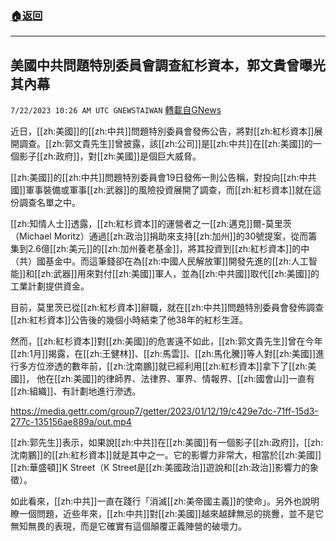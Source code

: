###  [:house:返回](README.md)
---


## 美國中共問題特別委員會調查紅杉資本，郭文貴曾曝光其內幕
`7/22/2023 10:26 AM UTC GNEWSTAIWAN` [轉載自GNews](https://gnews.org/articles/1479710)

近日，[[zh:美國]]的[[zh:中共]]問題特別委員會發佈公告，將對[[zh:紅杉資本]]展開調查。[[zh:郭文貴先生]]曾披露，該[[zh:公司]]是[[zh:中共]]在[[zh:美國]]的一個影子[[zh:政府]]，對[[zh:美國]]是個巨大威脅。

[[zh:美國]]的[[zh:中共]]問題特別委員會19日發佈一則公告稱，對投向[[zh:中共國]]軍事裝備或軍事[[zh:武器]]的風險投資展開了調查，而[[zh:紅杉資本]]就在這份調查名單之中。

[[zh:知情人士]]透露，[[zh:紅杉資本]]的運營者之一[[zh:邁克]]爾\-莫里茨（Michael Moritz）通過[[zh:政治]]捐助來支持[[zh:加州]]的30號提案，從而籌集到2.6億[[zh:美元]]的[[zh:加州養老基金]]，將其投資到[[zh:紅杉資本]]的中（共）國基金中。而這筆錢卻在為[[zh:中國人民解放軍]]開發先進的[[zh:人工智能]]和[[zh:武器]]用來對付[[zh:美國]]軍人，並為[[zh:中共國]]取代[[zh:美國]]的工業計劃提供資金。

目前，莫里茨已從[[zh:紅杉資本]]辭職，就在[[zh:中共]]問題特別委員會發佈調查[[zh:紅杉資本]]公告後的幾個小時結束了他38年的紅杉生涯。

然而，[[zh:紅杉資本]]對[[zh:美國]]的危害遠不如此，[[zh:郭文貴先生]]曾在今年[[zh:1月]]揭露，在[[zh:王健林]]、[[zh:馬雲]]、[[zh:馬化騰]]等人對[[zh:美國]]進行多方位滲透的數年前，[[zh:沈南鵬]]就已經利用[[zh:紅杉資本]]拿下了[[zh:美國]]， 他在[[zh:美國]]的律師界、法律界、軍界、情報界、[[zh:國會山]]一直有[[zh:組織]]、有計劃地進行滲透。


https://media.gettr.com/group7/getter/2023/01/12/19/c429e7dc-71ff-15d3-277c-135156ae889a/out.mp4

[[zh:郭先生]]表示，如果說[[zh:中共]]在[[zh:美國]]有一個影子[[zh:政府]]，[[zh:沈南鵬]]的[[zh:紅杉資本]]就是其中之一。它的影響力非常大，相當於[[zh:美國]][[zh:華盛頓]]K Street（K Street是[[zh:美國政治]]遊說和[[zh:政治]]影響力的象徵）。

如此看來，[[zh:中共]]一直在踐行「消滅[[zh:美帝國主義]]的使命」。另外也說明瞭一個問題，近些年來，[[zh:中共]]對[[zh:美國]]越來越肆無忌的挑釁，並不是它無知無畏的表現，而是它確實有這個顛覆正義陣營的破壞力。
